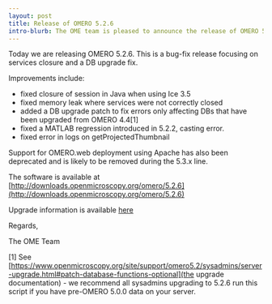 ```yaml
---
layout: post
title: Release of OMERO 5.2.6
intro-blurb: The OME team is pleased to announce the release of OMERO 5.2.6
---
```


Today we are releasing OMERO 5.2.6. This is a bug-fix release focusing on services closure and a DB upgrade fix.

Improvements include:

-  fixed closure of session in Java when using Ice 3.5
-  fixed memory leak where services were not correctly closed
-  added a DB upgrade patch to fix errors only affecting DBs that have been upgraded from OMERO 4.4[1]
-  fixed a MATLAB regression introduced in 5.2.2, casting error.
-  fixed error in logs on getProjectedThumbnail
 
Support for OMERO.web deployment using Apache has also been deprecated and is likely to be removed during the 5.3.x line.

The software is available at
[http://downloads.openmicroscopy.org/omero/5.2.6](http://downloads.openmicroscopy.org/omero/5.2.6)

Upgrade information is available [here](http://www.openmicroscopy.org/site/support/omero5.2/sysadmins/server-upgrade.html)

Regards,

The OME Team

[1] See 
[https://www.openmicroscopy.org/site/support/omero5.2/sysadmins/server-upgrade.html#patch-database-functions-optional](the upgrade documentation) -
we recommend all sysadmins upgrading to 5.2.6 run this script if you have
pre-OMERO 5.0.0 data on your server.
